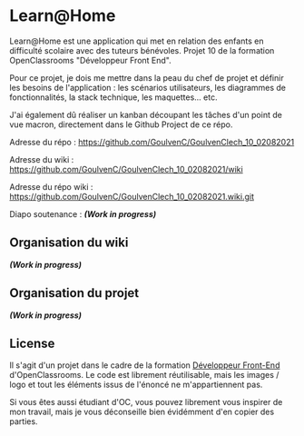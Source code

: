 # Learn@Home

Learn@Home est une application qui met en relation des enfants en difficulté scolaire avec des tuteurs bénévoles. Projet 10 de la formation OpenClassrooms "Développeur Front End".

Pour ce projet, je dois me mettre dans la peau du chef de projet et définir les besoins de l'application : les scénarios utilisateurs, les diagrammes de fonctionnalités, la stack technique, les maquettes... etc.

J'ai également dû réaliser un kanban découpant les tâches d'un point de vue macron, directement dans le Github Project de ce répo.

Adresse du répo : https://github.com/GoulvenC/GoulvenClech_10_02082021

Adresse du wiki : https://github.com/GoulvenC/GoulvenClech_10_02082021/wiki

Adresse du répo wiki : https://github.com/GoulvenC/GoulvenClech_10_02082021.wiki.git

Diapo soutenance : ***(Work in progress)***

## Organisation du wiki

***(Work in progress)***

## Organisation du projet

***(Work in progress)***

## License 

Il s'agit d'un projet dans le cadre de la formation [Développeur Front-End](https://openclassrooms.com/fr/paths/314-developpeur-front-end) d'OpenClassrooms. Le code est librement réutilisable, mais les images / logo et tout les éléments issus de l'énoncé ne m'appartiennent pas.

Si vous êtes aussi étudiant d'OC, vous pouvez librement vous inspirer de mon travail, mais je vous déconseille bien évidémment d'en copier des parties.
